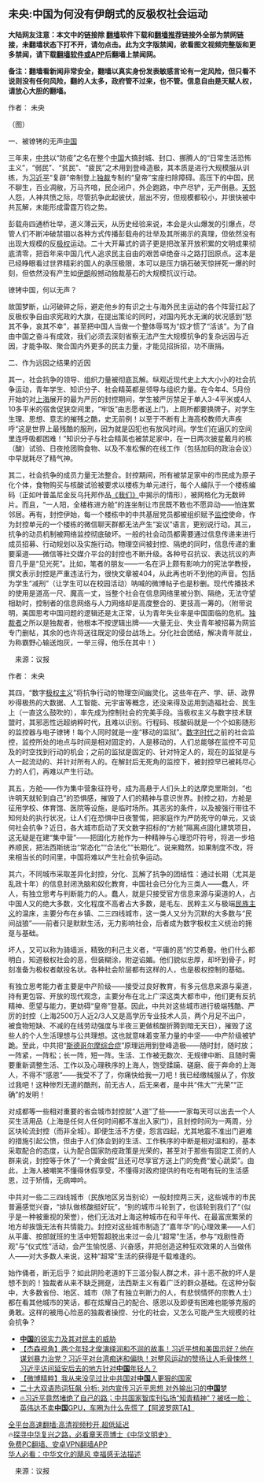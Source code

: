  <!-- 面包屑导航 --> <h2>未央:中国为何没有伊朗式的反极权社会运动</h2> <p class="notice"><b>大陆网友注意：本文中的链接除 <a href="https://github.com/bannedbook/fanqiang" >翻墙</a>软件下载和<a href="https://github.com/killgcd/justmysocks/blob/master/README.md">翻墙推荐</a>链接外全部为禁网链接，未翻墙状态下打不开，请勿点击。此为文字版禁闻，欲看图文视频完整版和更多禁闻，请下载<a href="https://github.com/bannedbook/fanqiang">翻墙软件或APP</a>后翻墙上禁闻网。</p><p>备注：翻墙看新闻非常安全，翻墙以真实身份发表敏感言论有一定风险，但只看不说则没有任何风险，翻的人太多，政府管不过来，也不管。信息自由是天赋人权，请放心大胆的翻墙。</b></p>  <div class="entry"> <p>作者： 未央</p> <p id="conimg">（图）</p> <p>一、被镣铐的无声<span class='wp_keywordlink_affiliate'><a href="https://www.bannedbook.org/" title="中国" target="_blank">中国</a></span></p> <p>三年来，<a href="https://www.bannedbook.org/bnews/tag/%e4%b8%ad%e5%85%b1/" class="st_tag internal_tag" rel="tag" title="标签 中共 下的日志">中共</a>以“防疫”之名在整个<a href="https://www.bannedbook.org/bnews/tag/%E4%B8%AD%E5%9B%BD/" class="st_tag internal_tag" rel="tag" title="标签 中国 下的日志">中国</a>⼤搞封城、封口、挪腾⼈的“⽇常⽣活恐怖主义”，“弱民”、“贫民”、“疲民”之术⽤到登峰造极，其本质是进⾏⼤规模服从训练，为<a href="https://www.bannedbook.org/bnews/tag/%e4%b9%a0%e8%bf%91%e5%b9%b3/" class="st_tag internal_tag" rel="tag" title="标签 习近平 下的日志">习近平</a>“复辟”帝制登上<a href="https://www.bannedbook.org/bnews/tag/%E7%8B%AC%E8%A3%81/" class="st_tag internal_tag" rel="tag" title="标签 独裁 下的日志">独裁</a>专制的“皇帝”宝座扫除障碍。⾼压下的中国，民不聊⽣，百业凋敝，万马齐喑，民企闭户，外企跑路，中产尽铲，⽆产倒悬。<span class='wp_keywordlink'><a href="https://www.bannedbook.org/forum2/topic546.html" title="《天怒》陈希同王宝森事件内幕" target="_blank">天怒</a></span>⼈怨，⼈神共愤之际，尽管抗争此起彼伏，层出不穷，但规模都较⼩，并很快被中共⽡解，未能形成雷霆万钧之势。</p> <p>彭载⾈四通桥壮举，道义薄云天，从历史经验来说，本会是⽕⼭爆发的引爆点，尽管⼈们不断冲破禁锢以各种⽅式传播彭载⾈的壮举及其所揭⽰的真理，但依然没有出现⼤规模的反<a href="https://www.bannedbook.org/bnews/tag/%e6%9e%81%e6%9d%83/" class="st_tag internal_tag" rel="tag" title="标签 极权 下的日志">极权</a>运动。⼆⼗⼤开幕式的调⼦更是把改⾰开放积累的⽂明成果彻底清零，把百年来中国⼏代⼈追求民主⾃由的艰苦卓绝奋⽃之路打回原点。这本是已经睁眼看过世界精彩的国⼈的承压极限，本可以是压⼒锅⽯破天惊拼死⼀爆的时刻，但依然没有产⽣如<a href="https://www.bannedbook.org/bnews/tag/%e4%bc%8a%e6%9c%97/" class="st_tag internal_tag" rel="tag" title="标签 伊朗 下的日志">伊朗</a>般撼动独裁基⽯的⼤规模抗议⾏动。</p>  <p>镣铐中国，何以⽆声？</p> <p>故国梦断，⼭河破碎之际，避⾛他乡的有识之⼠与海外民主运动的各个阵营扛起了反极权争⾃由求宪政的⼤旗，在提出策论的同时，对国内死⽔⽆澜的状况感到“怒其不争，哀其不幸”，甚⾄把中国⼈当做⼀个整体辱骂为“奴才惯了“活该”。为了⾃由中国之奋⽃有成效，我们必须去深刻省察⽆法产⽣⼤规模抗争的复杂远因与近因，才能争取、聚合国内外更多的民主⼒量，才能见招拆招，功不唐捐。</p> <p>二、作为远因之结果的近因</p> <p>其⼀，社会抗争的领导、组织⼒量被彻底⽡解。纵观近现代史上⼤⼤⼩⼩的社会抗争运动，青年学⽣、知识分⼦、社会精英都是领导与组织⼒量。在今年4、5⽉份开始的对<a href="https://www.bannedbook.org/bnews/tag/%e4%b8%8a%e6%b5%b7/" class="st_tag internal_tag" rel="tag" title="标签 上海 下的日志">上海</a>展开的最为严厉的封控期间，学⽣被严厉禁⾜于单⼈3-4平⽶或4⼈10多平⽶的宿舍促狭空间⾥，“牢饭”由志愿者送上门，上厕所都要换牌⼦。对学⽣⽣理、思想、意志的摧残之酷，史⽆前例！以⾄于不断有上海⾼校教师⼤声疾呼“这是世界上最残酷的服刑，因为就是囚犯也有放风时间。学⽣们在逼仄的空间⾥连呼吸都困难！”知识分⼦与社会精英也被禁⾜家中，在⼀⽇两次披星戴⽉的核（酸）试验、⽇夜抢团购⾷物、以及不准松懈的在线⼯作（包括加码的政治会议）中早就耗尽了精⽓神。</p> <p>其⼆，社会抗争的成员⼒量⽆法整合。封控期间，所有被禁⾜家中的市民成为原⼦化个体，⾷物购买与核酸试验被要求以楼栋为单元进⾏，每个⼈编队于⼀个楼栋编码（正如叶普盖尼⾦反乌托邦作品<span class='wp_keywordlink'><a href="https://www.bannedbook.org/forum2/topic4549.html" title="扎米亚京《我们》" target="_blank">《我们》</a></span>中揭⽰的情形），被⽹格化为⽆数碎⽚。⽽且，“⼀⼈阳，全楼栋进⽅舱”的连坐制让市民既不敢也不愿异动——怕连累邻居。再有，封控伊始，每⼀个楼栋中的中共基层党员都被组织赋予<a href="https://www.bannedbook.org/bnews/tag/%e7%9b%91%e6%8e%a7/" class="st_tag internal_tag" rel="tag" title="标签 监控 下的日志">监控</a>使命，作为封控单元的⼀个楼栋的微信聊天群都⽆法产⽣“妄议”语⾔，更别说⾏动。其三，抗争的动员机制被⽹络监控彻底破坏。⼀般的社会动员都需要通过信息传递来进⾏成员招募、⾏动规划以及实施⾏动。物理空间被封控、隔绝的同时，信息传递的重要渠道——微信等社交媒介平台的封控也不断升级。各种号召抗议、表达抗议的声⾳⼏乎是“见光死”。⽐如，笔者的朋友——⼀名在沪上颇有影响⼒的宪法学教授，撰⽂表⽰封控是严重违法⾏为，很快⽂章被404，从此再也听不到他的声⾳。包括为学⽣“减刑”（让学⽣可以在校园活动）呐喊的微博帖⼦也是秒删。现代传播技术的使⽤是道⾼⼀尺、魔⾼⼀丈，当整个社会在信息⽹络⾥被分割、隔绝，⽆法守望相助时，控制者的信息⽹络与⼈⼒⽹络却是⾼度整合的、更技⾼⼀筹的。（附带说明，美国思考中国问题的逻辑还是太正常，认为青年失业率是中国⾯临的危机。<a href="https://www.bannedbook.org/bnews/tag/%e7%8b%ac%e8%a3%81%e8%80%85/" class="st_tag internal_tag" rel="tag" title="标签 独裁者 下的日志">独裁者</a>之所以是独裁者，他根本不按逻辑出牌——⼤量⽆业、失业青年被招募为⽹监专门删帖，其余的也许将送往既定的侵台战场上。分化社会团结，解决青年就业，为称霸野⼼输送炮灰，⼀举三得，他乐在其中！）</p>  <p class="src-info">　来源：议报 </p> <p>作者： 未央</p> <p>其四，“数字<span class='wp_keywordlink'><a href="https://www.bannedbook.org/forum2/topic223.html" title="极权主义与现代民主" target="_blank">极权主义</a></span>”将抗争⾏动的物理空间幽灵化。这些年在产、学、研、政界吵得极热的⼤数据、⼈⼯智能、元宇宙等概念，还没来得及运⽤到造福社会、民⽣上（⼀直这么⿎吹的），率先成为控制社会的完美⼿段。当极权主义与数字技术联盟时，其邪恶性远超纳粹时代，且难以识别。⾏程码、核酸码就是⼀个个如影随形的监控器与电⼦镣铐！每个⼈同时就是⼀座“移动的监狱”。<span class='wp_keywordlink_affiliate'><a href="https://chinadigitaltimes.net/chinese/" title="中国数字时代" target="_blank">数字时代</a></span>之前的社会监控，监控所处的地点与时间是相对固定的，⼈是移动的，⼈们总能够在监控不可见及的时空找到⾏动的机会；之前的监狱是固定的、针对特定⼈的，现在的监狱是与⼈⼀起流动的、并针对所有⼈的。在解封后⽆死⾓的监控下，被封控早已被耗尽⼼⼒的⼈们，再难以产⽣⾏动。</p> <p>其五，⽅舱——作为集中营象征符号，成为⾼悬于⼈们头上的达摩克⾥斯剑，“也许明天就轮到⾃⼰”的恐惧感，摧毁了⼈们的精神与意识世界。封控之初，⽅舱是征⽤学校、体育馆、医院等设施，是临时场所。其恶劣的条件，以及被强⾏带往不知何处的执⾏状况，让⼈们在恐惧中⽇夜警惕，把家庭作为严防死守的单元，又谈何社会抗争？近⽇，各⼤城市启动了天⽂数字招标的“⽅舱”隔离点固化建筑项⽬，这⽆疑是在建“集中营”——把固化⽅舱作为⼀种精神与⼼理恐吓符号，将进⼀步培养顺民，把法西斯统治“常态化”“合法化”“长期化”。说来黯然，如果制度不改，将来相当长的时间⾥，中国将难以产⽣社会抗争运动。</p> <p>其六，不同城市采取差异化封控，分化、⽡解了抗争的团结性：通过长期（尤其是乱政⼗年）的信息封闭洗脑和奴化教育，中国社会已分化为三类⼈——蠢⼈，坏⼈，有独⽴思考与判断能⼒的⼈。蠢⼈，就是只接受官⽅信息来源与渠道的⼈，占中国⼈⼜的绝⼤多数，⽂化程度不⾼者占⼤多数，是⽑左、民粹主义与极端<span class='wp_keywordlink'><a href="https://www.bannedbook.org/forum11/topic333.html" title="禁片：民族主义和三座大山" target="_blank">民族主义</a></span>的温床，主要分布在乡镇、⼆三四线城市，这⼀类⼈又分为沉默的⼤多数与“民间战狼”——前者只是默默⽣活，⽆⼒影响社会，后者成为数字极权主义统治的拥趸与基础。</p>  <p>坏⼈，又可以称为骑墙派，精致的利⼰主义者，“平庸的恶”的艾希曼。他们什么都明⽩，知道极权社会的恶，但装糊涂，附逆谄媚。他们貌似忠厚，却坏到⾻⼦，时刻准备为极权者献投名状。各种社会阶层都有这样的⼈，也是极权控制的基础。</p> <p>有独⽴思考能⼒者主要是中产阶级——接受过良好教育，有多元信息来源与渠道，持有更包容、开放的现代观念，主要分布在北上⼴深这类⼤都市中，他们更有反抗精神、愿望与能⼒，更妨碍“皇帝”登基。因此，中共对这些城市进⾏极端残酷、严厉的封控（上海2500万⼈近2/3⼈⼜是⾼学历专业技术⼈员，两个⽉⾜不出户，被⾷物短缺、不减的在线劳动强度与半夜三更做核酸折腾到暗⽆天⽇），摧毁了这些⼈的个⼈⽣活理想与公共理想。这也就意味着变⾰⼒量的中坚——中产阶级被铲跪。⾄此，中共把“<span class='wp_keywordlink'><a href="https://www.bannedbook.org/forum2/topic142.html" title="禁片：斯德哥尔摩综合症" target="_blank">斯德哥尔摩综合症</a></span>”原理运⽤到登峰造极——随时封，随时放；⼀阵紧，⼀阵松；长⼀阵，短⼀阵。⽣活、⼯作被⽆数次、⽆规律中断、且随时需要重新调整⽣活、⼯作以及⼼理秩序的上海⼈，饱受蹂躏、磋磨、疲于奔命的上海⼈，不得不“感恩”——我受不了了，你痛快给我⼀⼑吧！我已经缴械服从了，你放过我吧！这种惨烈⽆道的酷刑，前⽆古⼈，后⽆来者，是中共“伟⼤”“光荣”“正确”的发明！</p> <p>对成都等⼀些相对重要的省会城市封控就“⼈道”了些——⼀家每天可以出去⼀个⼈买⽣活⽤品（上海是任何⼈任何时间都不准出⼊家门），且封控时间为⼀两周，分区块轮流封控（⽽⾮全城）。即便⽣活不⽅便，怨⾔四起，尤其地震不准出门避难的措施引起公愤，但由于⼈们体会到的⽣活、⼯作秩序的中断是相对温和的，基本采取配合的态度，认为配合国家防疫政策是光荣的，甚⾄对于那些有固定⼯资的⼈群来说，封控等于休了“⼀个黄⾦假”且还可尽享官⽅送上门的免费“爱⼼蔬菜”。由此，上海⼈被嘲笑不懂得休假享受，不懂得对政府提供的有吃有喝有玩的⽣活感恩，过于矫情，⽆病呻吟。</p> <p>中共对⼀些⼆三四线城市（民族地区另当别论）⼀般封控两三天，这些城市的市民普遍感觉兴奋，“排队做核酸挺好玩”，“别的城市⽃轮到了，也该轮到我们了“（似乎是⼀种被重视的荣誉），他们⽆法对上海这种城市在和平年代、在最富庶繁荣的地⽅却挨饿⽆法有共情能⼒。封控对这些城市制造了“嘉年华”的⼼理效果——⼈们从平庸、按部就班的⽣活中短暂超脱出来过⼀会⼉“超常”⽣活，参与“戏剧性奇观”与“仪式性”活动，会产⽣愉悦感、兴奋感，并把创造这种狂欢效果的⼈当做伟⼈——对⼤多数⼈来说，这种“超常”⽣活的获得是千载难逢的。</p> <p>始作俑者，断⽆后乎？如此阴险⽼道的下三滥分裂⼈群之术，⾮⼗恶不赦的坏⼈是想不到的！独裁者从来不缺乏拥趸，法西斯主义有着⼴泛的群众基础。在这种分裂中，⼤多数省份、地区、城市（除了有独⽴判断⼒的⼈，有悲悯情怀的宗教⼈⼠）都在看其他城市的笑话，都在炫耀⾃⼰的配合、感恩以及即便有困难也能够克服的勇敢。这样的被⽤⼼险恶的独裁者操控、分化的社会，又怎么可能产⽣⼤规模的社会抗争？</p>  <!--<div id="taboola-mid-1"></div>--><ul class='op-related-articles' title='相关阅读'> <li><a href='https://www.bannedbook.org/bnews/comments/20221030/1804239.html' target='_blank'><b>中国</b>的锐实力及其对民主的威胁</a></li> <li><a href='https://www.bannedbook.org/bnews/comments/20221030/1804219.html' target='_blank'>【杰森视角】两个年轻才俊演绎润和不润的故事！习近平想和美国示好？他在谋划暴力治党？习近平对台湾痴迷和偏执！对整风运动的赞扬让人毛骨悚然！习近平访问延安后去的地方针对<b>中国</b>年轻人？</a></li> <li><a href='https://www.bannedbook.org/bnews/topimagenews/20221030/1804217.html' target='_blank'>【微博精粹】我从来没见过比中共国对<b>中国</b>人更狠的国家</a></li> <li><a href='https://www.bannedbook.org/bnews/headline/20221030/1804198.html' target='_blank'>二十大双语热词狂飙 分析: 对内宣传习近平思想 对外输出习的<b>中国</b>梦</a></li> <li><a href='https://www.bannedbook.org/bnews/bannedvideo/20221030/1804177.html' target='_blank'>🔥习近平竟然堵绝了自己的路；中共国家智库刊弘扬“知青精神"？被呸一脸；英伟达不卖<b>中国</b>GPU，车圈为什么先慌了【阿波罗网TA】</a></li> </ul> <p class="texttj"> <a href="https://github.com/bannedbook/fanqiang/wiki/V2ray%E6%9C%BA%E5%9C%BA" target="_blank">全平台高速翻墙:高清视频秒开,超低延迟</a><br/> 🔥<a href="https://www.bannedbook.org/bnews/comments/20220808/1768773.html" target="_blank">探寻中华复兴之路，必看章天亮博士《中华文明史》</a><br/> <a href="https://github.com/bannedbook/fanqiang/wiki/%E7%A6%81%E9%97%BB%E7%BD%91%E5%AE%89%E5%8D%93%E7%BF%BB%E5%A2%99%E6%96%B0%E9%97%BBAPP" target="_blank">免费PC翻墙、安卓VPN翻墙APP</a><br/> <a href="https://www.bannedbook.org/bnews/comments/20220220/1694796.html" target="_blank">华人必看：中华文化的飓风 幸福感无法描述</a><br/> </p><p class="src-info">　来源：议报 </p><a name='sharetosocial'></a> <div style="margin-bottom:5px;padding-bottom:5px;clear:both"> <div id="archive-pix-1" class="banner-ads"> <!-- AuctionX Display platform tag START --> <div id="27602x728x90x621x_ADSLOT1" clicktrack="%%CLICK_URL_ESC%%"></div>  <!-- AuctionX Display platform tag END --> </div> <div id="archive-pix-2" class="banner-ads"> <!-- AuctionX Display platform tag START --> <div id="27556x300x250x621x_ADSLOT1" clicktrack="%%CLICK_URL_ESC%%" style="margin:0 auto;text-align:center"></div>  <!-- AuctionX Display platform tag END --> </div> </div>  <div id="archive-pix-1" class="banner-ads"> <!-- AuctionX Display platform tag START --> <div id="27603x728x90x621x_ADSLOT1" clicktrack="%%CLICK_URL_ESC%%"></div>  <!-- AuctionX Display platform tag END --> </div> </div><!--END ENTRY--> 